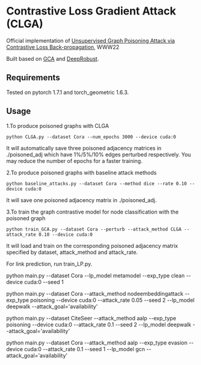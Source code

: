 # Contrastive Loss Gradient Attack (CLGA)
 Official implementation of [Unsupervised Graph Poisoning Attack via Contrastive Loss Back-propagation](https://arxiv.org/abs/2201.07986), WWW22


Built based on [GCA](https://github.com/CRIPAC-DIG/GCA) and [DeepRobust](https://deeprobust.readthedocs.io/en/latest/#).

## Requirements
Tested on pytorch 1.7.1 and torch_geometric 1.6.3.

## Usage
1.To produce poisoned graphs with CLGA
```
python CLGA.py --dataset Cora --num_epochs 3000 --device cuda:0
```
It will automatically save three poisoned adjacency matrices in ./poisoned_adj which have 1%/5%/10% edges perturbed respectively. You may reduce the number of epochs for a faster training.

2.To produce poisoned graphs with baseline attack methods
```
python baseline_attacks.py --dataset Cora --method dice --rate 0.10 --device cuda:0
```
It will save one poisoned adjacency matrix in ./poisoned_adj.

3.To train the graph contrastive model for node classification with the poisoned graph
```
python train_GCA.py --dataset Cora --perturb --attack_method CLGA --attack_rate 0.10 --device cuda:0
```
It will load and train on the corresponding poisoned adjacency matrix specified by dataset, attack_method and attack_rate.

For link prediction, run train_LP.py.


python main.py --dataset Cora --lp_model metamodel --exp_type clean --device cuda:0 --seed 1

python main.py --dataset Cora --attack_method nodeembeddingattack --exp_type poisoning --device cuda:0 --attack_rate 0.05 --seed 2 --lp_model deepwalk  --attack_goal='availability'

python main.py --dataset CiteSeer --attack_method aalp --exp_type poisoning --device cuda:0 --attack_rate 0.1 --seed 2 --lp_model deepwalk  --attack_goal='availability'

python main.py --dataset Cora --attack_method aalp --exp_type evasion --device cuda:0 --attack_rate 0.1 --seed 1 --lp_model gcn --attack_goal='availability'
